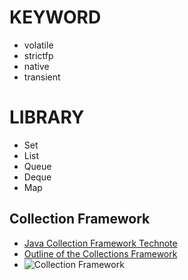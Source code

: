 # KEYWORD

- volatile
- strictfp
- native
- transient

# LIBRARY

- Set
- List
- Queue
- Deque
- Map

## Collection Framework

- [Java Collection Framework Technote](https://docs.oracle.com/javase/8/docs/technotes/guides/collections/)
- [Outline of the Collections Framework](http://docs.oracle.com/javase/8/docs/technotes/guides/collections/reference.html)
- ![Collection Framework](https://upload.wikimedia.org/wikibooks/en/thumb/c/ca/Java_collection_implementation.jpg/700px-Java_collection_implementation.jpg)

